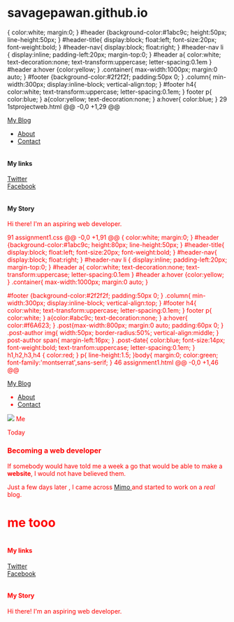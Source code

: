 # savagepawan.github.io
{
color:white;
margin:0;
}
#header
{background-color:#1abc9c;
height:50px;
line-height:50px;
}
#header-title{
display:block;
float:left;
font-size:20px;
font-weight:bold;
}
#header-nav{
display:block;
float:right;
}
#header-nav li {
display:inline;
padding-left:20px;
margin-top:0;
}
#header a{
color:white;
text-decoration:none;
text-transform:uppercase;
letter-spacing:0.1em
}
#header a:hover
{color:yellow;
}
.container{
max-width:1000px;
margin:0 auto;
}
#footer
{background-color:#2f2f2f;
padding:50px 0;
}
.column{
min-width:300px;
display:inline-block;
vertical-align:top;
}
#footer h4{
color:white;
text-transform:uppercase;
letter-spacing:0.1em;
}
footer p{
color:blue;
}
a{color:yellow;
text-decoration:none;
}
a:hover{
color:blue;
} 
 29  1stprojectweb.html 
@@ -0,0 +1,29 @@
<html>
<head>
<title>My Blog</title>
<link rel="stylesheet" type="text/css" href="1stproject.css">
</head>
<div id="header">
<div class="container">
<a id="header-title" href="index.html">My Blog</a>
<ul id="header-nav">
<li><a href="about.html">About</a></li>
<li><a href="mailto:me@me.com">Contact</a></li>
</ul>
</div>
</div>
<div id="footer">
<div class="container">
<div class="column">
<h4>My links</h4>
<p>
<a href="#">Twitter</a><br>
<a href="#">Facebook</a>
</p>
</div>
<div class="column">
<h4>My Story</h4>
<p><font color="red">Hi there! I'm an aspiring web developer.</p>
</div>
</div>
</div>
 91  assignment1.css 
@@ -0,0 +1,91 @@
{
color:white;
margin:0;
}
#header
{background-color:#1abc9c;
height:80px;
line-height:50px;
}
#header-title{
display:block;
float:left;
font-size:20px;
font-weight:bold;
}
#header-nav{
display:block;
float:right;
}
#header-nav li {
display:inline;
padding-left:20px;
margin-top:0;
}
#header a{
color:white;
text-decoration:none;
text-transform:uppercase;
letter-spacing:0.1em
}
#header a:hover
{color:yellow;
}
.container{
max-width:1000px;
margin:0 auto;
}


#footer
{background-color:#2f2f2f;
padding:50px 0;
}
.column{
min-width:300px;
display:inline-block;
vertical-align:top;
}
#footer h4{
color:white;
text-transform:uppercase;
letter-spacing:0.1em;
}
footer p{
color:white;
}
a{color:#abc9c;
text-decoration:none;
}
a:hover{
color:#f6A623;
}
.post{max-width:800px;
margin:0 auto;
padding:60px 0;
}
.post-author img{
width:50px;
border-radius:50%;
vertical-align:middle;
}
post-author span{
margin-left:16px;
}
.post-date{
color:blue;
font-size:14px;
font-weight:bold;
text-tranfom:uppercase;
letter-spacing:0.1em;
}
h1,h2,h3,h4 {
color:red;
}
p{
line-height:1.5;
}body{
margin:0;
color:green;
font-family:'montserrat',sans-serif;
}
 46  assignment1.html 
@@ -0,0 +1,46 @@
<html>
<head>
<link rel="stylesheet" type="text/css" href="assignment1.css" >
</head>
<div id="header">
<div class="container">
<a id="header-title" href="assignment1.css">My Blog</a>
<ul id="header-nav">
<li><a href="about.html">About</a></li>
<li><a href="mailto:me@me.com">Contact</a></li>
</ul>
</div>
</div>
<div id="content">
<div class="container">
<div class="post">
<div class="post-author">
<img src="me.jpg">
<span>Me</span>
</div>
<p class="post-date">Today</p>
<h3 class="post-title">Becoming a web developer</h3>
<div Class="post-content">
<p>If somebody would have told me a week a go that would be able to make a <strong>website</strong>, I would not have believed them.</p>
<p>Just a few days later , I came across <a href="https://getmimo.com">Mimo </a>and started to work on a <em>real</em> blog.</p>
<h1>me tooo
</div>
</div>
</div>
</div>
<div id="footer">
<div class="container">
<div class="column">
<h4>My links</h4>
<p>
<a href="#">Twitter</a><br>
<a href="#">Facebook</a>
</p>
</div>
<div class="column">
<h4>My Story</h4>
<p><font color="red">Hi there! I'm an aspiring web developer.</p>
</div>
</div>
</div>
